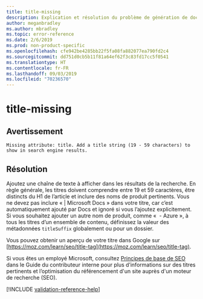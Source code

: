 ```yaml
---
title: title-missing
description: Explication et résolution du problème de génération de documents title-missing
author: meganbradley
ms.author: mbradley
ms.topic: error-reference
ms.date: 2/6/2019
ms.prod: non-product-specific
ms.openlocfilehash: cfe942be4285bb22f5fa08fa882077ea790fd2c4
ms.sourcegitcommit: dd751d0cb5b11f81a64ef62f3c83fd17cc5f0541
ms.translationtype: HT
ms.contentlocale: fr-FR
ms.lasthandoff: 09/03/2019
ms.locfileid: "70236570"
---
```

# <a name="title-missing"></a>title-missing

## <a name="warning"></a>Avertissement

`Missing attribute: title. Add a title string (19 - 59 characters) to show in search engine results.`

## <a name="resolution"></a>Résolution

Ajoutez une chaîne de texte à afficher dans les résultats de la recherche. En règle générale, les titres doivent comprendre entre 19 et 59 caractères, être distincts du H1 de l’article et inclure des noms de produit pertinents. Vous ne devez pas inclure « | Microsoft Docs » dans votre titre, car c’est automatiquement ajouté par Docs et ignoré si vous l’ajoutez explicitement. Si vous souhaitez ajouter un autre nom de produit, comme «  - Azure », à tous les titres d’un ensemble de contenu, définissez la valeur des métadonnées `titleSuffix` globalement ou pour un dossier.

Vous pouvez obtenir un aperçu de votre titre dans Google sur [https://moz.com/learn/seo/title-tag](https://moz.com/learn/seo/title-tag).

Si vous êtes un employé Microsoft, consultez [Principes de base de SEO](https://review.docs.microsoft.com/en-us/help/contribute/contribute-how-to-write-seo-basics?branch=master) dans le Guide du contributeur interne pour plus d’informations sur des titres pertinents et l’optimisation du référencement d'un site auprès d'un moteur de recherche (SEO).

[!INCLUDE [validation-reference-help](includes/validation-reference-help.md)]
